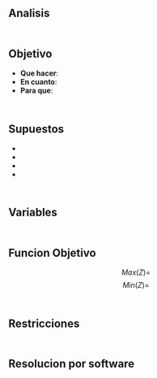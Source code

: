 ## Analisis



## <br> Objetivo
- **Que hacer**:
- **En cuanto**:
- **Para que**:



## <br> Supuestos
- 
-
-
-



## <br> Variables



## <br> Funcion Objetivo
$$Max(Z) = $$
$$Min(Z) = $$



## <br> Restricciones



## <br> Resolucion por software